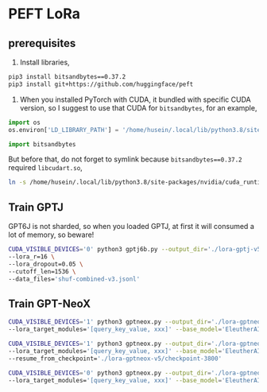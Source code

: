 # PEFT LoRa

## prerequisites 

1. Install libraries,

```bash
pip3 install bitsandbytes==0.37.2
pip3 install git+https://github.com/huggingface/peft
```

1. When you installed PyTorch with CUDA, it bundled with specific CUDA version, so I suggest to use that CUDA for `bitsandbytes`, for an example,

```python
import os
os.environ['LD_LIBRARY_PATH'] = '/home/husein/.local/lib/python3.8/site-packages/nvidia/cuda_runtime/lib'

import bitsandbytes
```

But before that, do not forget to symlink because `bitsandbytes==0.37.2` required `libcudart.so`,

```bash
ln -s /home/husein/.local/lib/python3.8/site-packages/nvidia/cuda_runtime/lib/libcudart.so.11.0 /home/husein/.local/lib/python3.8/site-packages/nvidia/cuda_runtime/lib/libcudart.so
```

## Train GPTJ

GPT6J is not sharded, so when you loaded GPTJ, at first it will consumed a lot of memory, so beware!

```bash
CUDA_VISIBLE_DEVICES='0' python3 gptj6b.py --output_dir='./lora-gptj-v5' \
--lora_r=16 \
--lora_dropout=0.05 \
--cutoff_len=1536 \
--data_files='shuf-combined-v3.jsonl'
```

## Train GPT-NeoX

```bash
CUDA_VISIBLE_DEVICES='1' python3 gptneox.py --output_dir='./lora-gptneox-v5' --save_steps=100 --lora_r=16 --lora_dropout=0.05 --cutoff_len=1536 --data_files='shuf-combined-v3.jsonl' \
--lora_target_modules='[query_key_value, xxx]' --base_model='EleutherAI/pythia-2.8b'
```

```bash
CUDA_VISIBLE_DEVICES='1' python3 gptneox.py --output_dir='./lora-gptneox-v5' --save_steps=100 --lora_r=16 --lora_dropout=0.05 --cutoff_len=1536 --data_files='shuf-combined-v4.jsonl' \
--lora_target_modules='[query_key_value, xxx]' --base_model='EleutherAI/pythia-2.8b' \
--resume_from_checkpoint='./lora-gptneox-v5/checkpoint-3800'
```

```bash
CUDA_VISIBLE_DEVICES='0' python3 gptneox.py --output_dir='./lora-gptneox-v6' --save_steps=100 --lora_r=16 --lora_dropout=0.05 --cutoff_len=1536 --data_files='shuf-combined-v4.jsonl' \
--lora_target_modules='[query_key_value, xxx]' --base_model='EleutherAI/pythia-6.9b'
```